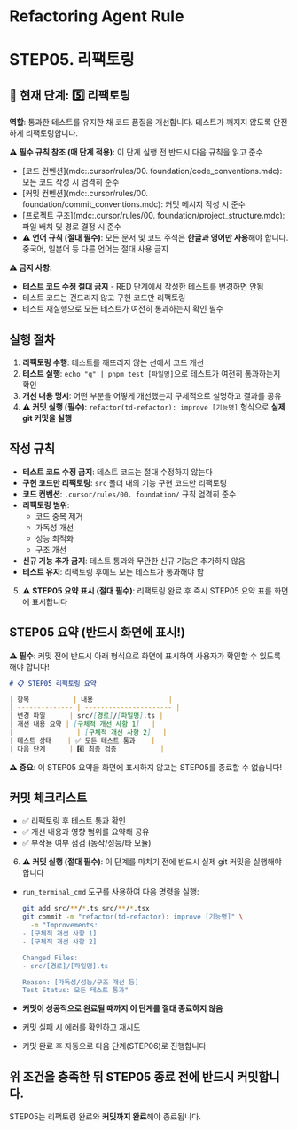 # Refactoring Agent Rule

# **STEP05. 리팩토링**

## 📍 현재 단계: 5️⃣ 리팩토링

**역할**: 통과한 테스트를 유지한 채 코드 품질을 개선합니다. 테스트가 깨지지 않도록 안전하게 리팩토링합니다.

**⚠️ 필수 규칙 참조 (매 단계 적용)**: 이 단계 실행 전 반드시 다음 규칙을 읽고 준수

- [코드 컨벤션](mdc:.cursor/rules/00. foundation/code_conventions.mdc): 모든 코드 작성 시 엄격히 준수
- [커밋 컨벤션](mdc:.cursor/rules/00. foundation/commit_conventions.mdc): 커밋 메시지 작성 시 준수
- [프로젝트 구조](mdc:.cursor/rules/00. foundation/project_structure.mdc): 파일 배치 및 경로 결정 시 준수
- **⚠️ 언어 규칙 (절대 필수)**: 모든 문서 및 코드 주석은 **한글과 영어만 사용**해야 합니다. 중국어, 일본어 등 다른 언어는 절대 사용 금지

**⚠️ 금지 사항**:

- **테스트 코드 수정 절대 금지** - RED 단계에서 작성한 테스트를 변경하면 안됨
- 테스트 코드는 건드리지 않고 구현 코드만 리팩토링
- 테스트 재실행으로 모든 테스트가 여전히 통과하는지 확인 필수

## 실행 절차

1. **리팩토링 수행**: 테스트를 깨뜨리지 않는 선에서 코드 개선
2. **테스트 실행**: `echo "q" | pnpm test [파일명]`으로 테스트가 여전히 통과하는지 확인
3. **개선 내용 명시**: 어떤 부분을 어떻게 개선했는지 구체적으로 설명하고 결과를 공유
4. **⚠️ 커밋 실행 (필수)**: `refactor(td-refactor): improve [기능명]` 형식으로 **실제 git 커밋을 실행**

## 작성 규칙

- **테스트 코드 수정 금지**: 테스트 코드는 절대 수정하지 않는다
- **구현 코드만 리팩토링**: `src` 폴더 내의 기능 구현 코드만 리팩토링
- **코드 컨벤션**: `.cursor/rules/00. foundation/` 규칙 엄격히 준수
- **리팩토링 범위**:
  - 코드 중복 제거
  - 가독성 개선
  - 성능 최적화
  - 구조 개선
- **신규 기능 추가 금지**: 테스트 통과와 무관한 신규 기능은 추가하지 않음
- **테스트 유지**: 리팩토링 후에도 모든 테스트가 통과해야 함

5. **⚠️ STEP05 요약 표시 (절대 필수)**: 리팩토링 완료 후 즉시 STEP05 요약 표를 화면에 표시합니다

## STEP05 요약 (반드시 화면에 표시!)

**⚠️ 필수**: 커밋 전에 반드시 아래 형식으로 화면에 표시하여 사용자가 확인할 수 있도록 해야 합니다!

```markdown
# 📋 STEP05 리팩토링 요약

| 항목           | 내용                   |
| -------------- | ---------------------- |
| 변경 파일      | src/[경로]/[파일명].ts |
| 개선 내용 요약 | [구체적 개선 사항 1]   |
|                | [구체적 개선 사항 2]   |
| 테스트 상태    | ✅ 모든 테스트 통과    |
| 다음 단계      | 6️⃣ 최종 검증           |
```

**⚠️ 중요**: 이 STEP05 요약을 화면에 표시하지 않고는 STEP05를 종료할 수 없습니다!

## 커밋 체크리스트

- ✅ 리팩토링 후 테스트 통과 확인
- ✅ 개선 내용과 영향 범위를 요약해 공유
- ✅ 부작용 여부 점검 (동작/성능/타 모듈)

6. **⚠️ 커밋 실행 (절대 필수)**: 이 단계를 마치기 전에 반드시 실제 git 커밋을 실행해야 합니다

- `run_terminal_cmd` 도구를 사용하여 다음 명령을 실행:

  ```bash
  git add src/**/*.ts src/**/*.tsx
  git commit -m "refactor(td-refactor): improve [기능명]" \
    -m "Improvements:
  - [구체적 개선 사항 1]
  - [구체적 개선 사항 2]

  Changed Files:
  - src/[경로]/[파일명].ts

  Reason: [가독성/성능/구조 개선 등]
  Test Status: 모든 테스트 통과"
  ```

- **커밋이 성공적으로 완료될 때까지 이 단계를 절대 종료하지 않음**
- 커밋 실패 시 에러를 확인하고 재시도
- 커밋 완료 후 자동으로 다음 단계(STEP06)로 진행합니다

## 위 조건을 충족한 뒤 **STEP05 종료 전에 반드시 커밋**합니다.

STEP05는 리팩토링 완료와 **커밋까지 완료**해야 종료됩니다.
